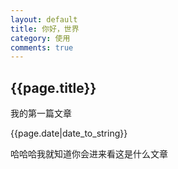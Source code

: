 ```yaml
---
layout: default
title: 你好，世界
category: 使用
comments: true
---
```

<h2> {{page.title}} </h2>
	
<p> 我的第一篇文章 </P>
	
<p> {{page.date|date_to_string}} </p>



<p> 哈哈哈我就知道你会进来看这是什么文章 </p>